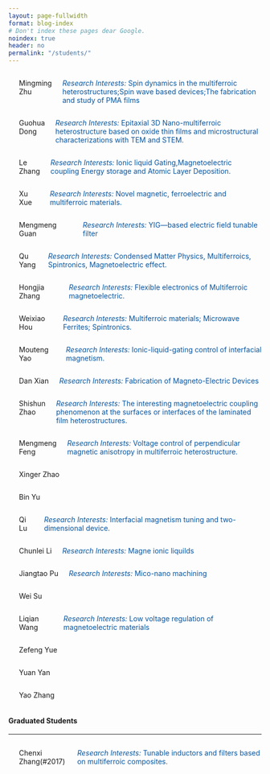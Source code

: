 ```yaml
---
layout: page-fullwidth
format: blog-index
# Don't index these pages dear Google.
noindex: true
header: no
permalink: "/students/"
---
```

<div class="row t30">
    <div class="medium-4 columns">
        <img src="{{ site.urlimg }}zmm.png" alt="">
         <p class="subheadline">
             <span class="subheader">Mingming Zhu</span>
        </p>
        <p style="color:#0755a0"><em>Research Interests:</em> Spin dynamics in the multiferroic heterostructures;Spin wave based devices;The fabrication and study of PMA films</p>
    </div><!-- /.medium-4.columns -->
    <div class="medium-4 columns">
        <img src="{{ site.urlimg }}dgh.png" alt="">
        <p class="subheadline">
             <span class="subheader">Guohua Dong</span>
        </p>
        <p style="color:#0755a0"><em>Research Interests:</em> Epitaxial 3D Nano-multiferroic heterostructure based on oxide thin films and microstructural characterizations with TEM and STEM.</p>
    </div>
    <div class="medium-4 columns">
        <img src="{{ site.urlimg }}zl.png" alt="">
        <p class="subheadline">
             <span class="subheader">Le Zhang</span>
        </p>
        <p style="color:#0755a0"><em>Research Interests:</em> Ionic liquid Gating,Magnetoelectric coupling Energy storage and Atomic Layer Deposition.</p>
    </div>
</div><!-- /.row -->
<div class="row t30">
    <div class="medium-4 columns">
        <img src="{{ site.urlimg }}xx.png" alt="">
         <p class="subheadline">
             <span class="subheader">Xu Xue</span>
        </p>
        <p style="color:#0755a0"><em>Research Interests:</em> Novel magnetic, ferroelectric and multiferroic materials.</p>
    </div><!-- /.medium-4.columns -->
    <div class="medium-4 columns">
        <img src="{{ site.urlimg }}gmm.png" alt="">
        <p class="subheadline">
             <span class="subheader">Mengmeng Guan</span>
        </p>
        <p style="color:#0755a0"><em>Research Interests:</em> YIG—based electric field tunable filter</p>
    </div><!-- /.medium-4.columns -->
    <div class="medium-4 columns">
        <img src="{{ site.urlimg }}yq.png" alt="">
        <p class="subheadline">
             <span class="subheader">Qu Yang</span>
        </p>
        <p style="color:#0755a0"><em>Research Interests:</em> Condensed Matter Physics, Multiferroics, Spintronics, Magnetoelectric effect.</p>
    </div><!-- /.medium-4.columns -->
</div><!-- /.row -->
<div class="row t30">
    <div class="medium-4 columns">
        <img src="{{ site.urlimg }}zhj.png" alt="">
        <p class="subheadline">
             <span class="subheader">Hongjia Zhang</span>
        </p>
        <p style="color:#0755a0"><em>Research Interests:</em> Flexible electronics of Multiferroic magnetoelectric.</p>
    </div><!-- /.medium-4.columns -->
    <div class="medium-4 columns">
        <img src="{{ site.urlimg }}hwx.png" alt="">
        <p class="subheadline">
             <span class="subheader">Weixiao Hou</span>
        </p>
        <p style="color:#0755a0"><em>Research Interests:</em> Multiferroic materials; Microwave Ferrites; Spintronics.</p>
    </div><!-- /.medium-4.columns -->
    <div class="medium-4 columns">
        <img src="{{ site.urlimg }}ymt.png" alt="">
         <p class="subheadline">
             <span class="subheader">Mouteng Yao</span>
        </p>
        <p style="color:#0755a0"><em>Research Interests:</em> Ionic-liquid-gating control of interfacial magnetism.
</p>
    </div><!-- /.medium-4.columns -->
  </div><!-- /.row -->  
<div class="row t30">
    <div class="medium-4 columns">
        <img src="{{ site.urlimg }}xd.png" alt="">
        <p class="subheadline"><span class="subheader">Dan Xian</span></p>
        <p style="color:#0755a0"><em>Research Interests:</em> Fabrication of Magneto-Electric Devices</p>
    </div><!-- /.medium-4.columns -->
    <div class="medium-4 columns">
        <img src="{{ site.urlimg }}zss.png" alt="">
         <p class="subheadline">
             <span class="subheader">Shishun Zhao</span>
        </p>
        <p style="color:#0755a0"><em>Research Interests:</em> The interesting magnetoelectric coupling phenomenon at the surfaces or interfaces of the laminated film heterostructures.</p>
    </div><!-- /.medium-4.columns -->
    <div class="medium-4 columns">
        <img src="{{ site.urlimg }}fmm.png" alt="">
        <p class="subheadline">
             <span class="subheader">Mengmeng Feng</span>
        </p>
        <p style="color:#0755a0"><em>Research Interests:</em> Voltage control of perpendicular magnetic anisotropy in multiferroic heterostructure.</p>
    </div><!-- /.medium-4.columns -->
    
</div><!-- /.row -->
<div class="row t30">
    <div class="medium-4 columns">
        <img src="{{ site.urlimg }}zxe.png" alt="">
        <p class="subheadline">
             <span class="subheader">Xinger Zhao</span>
        </p>
        <!--<p style="color:#0755a0"><em>Research Interests:</em></p>-->
    </div><!-- /.medium-4.columns -->
    <div class="medium-4 columns">
        <img src="{{ site.urlimg }}yb.png" alt="">
         <p class="subheadline">
             <span class="subheader">Bin Yu</span>
        </p>
        <!--<p style="color:#0755a0"><em>Research Interests:</em></p>-->
    </div><!-- /.medium-4.columns -->
    <div class="medium-4 columns">
        <img src="{{ site.urlimg }}lq.png" alt="">
        <p class="subheadline">
             <span class="subheader">Qi Lu</span>
        </p>
        <p style="color:#0755a0"><em>Research Interests:</em> Interfacial magnetism tuning and two-dimensional device.</p>
    </div><!-- /.medium-4.columns -->
</div><!-- /.row -->
<div class="row t30">
        <div class="medium-4 columns">
        <img src="{{ site.urlimg }}lcl.png" alt="">
        <p class="subheadline">
             <span class="subheader">Chunlei Li</span>
        </p>
        <p style="color:#0755a0"><em>Research Interests:</em> Magne ionic liquilds</p>
    </div><!-- /.medium-4.columns -->
    <div class="medium-4 columns">
        <img src="{{ site.urlimg }}pjt.png" alt="">
         <p class="subheadline">
             <span class="subheader">Jiangtao Pu</span>
        </p>
        <p style="color:#0755a0"><em>Research Interests:</em> Mico-nano machining</p>
    </div><!-- /.medium-4.columns -->
    <div class="medium-4 columns">
        <img src="{{ site.urlimg }}sw.png" alt="">
        <p class="subheadline">
             <span class="subheader">Wei Su</span>
        </p>
         <!--<p style="color:#0755a0"><em>Research Interests:</em> </p>-->
    </div><!-- /.medium-4.columns -->
</div><!-- /.row -->
<div class="row t30">
    <div class="medium-4 columns">
        <img src="{{ site.urlimg }}wlq.png" alt="">
        <p class="subheadline">
             <span class="subheader">Liqian Wang</span>
        </p>
        <p style="color:#0755a0"><em>Research Interests:</em> Low voltage regulation of magnetoelectric materials</p>
    </div><!-- /.medium-4.columns -->
    <div class="medium-4 columns">
        <img src="{{ site.urlimg }}yzf.png" alt="">
         <p class="subheadline">
             <span class="subheader">Zefeng Yue</span>
        </p>
        <!--<p style="color:#0755a0"><em>Research Interests:</em></p>-->
    </div><!-- /.medium-4.columns -->
    <div class="medium-4 columns">
        <img src="{{ site.urlimg }}yy.png" alt="">
         <p class="subheadline">
             <span class="subheader">Yuan Yan</span>
        </p>
        <!--<p style="color:#0755a0"><em>Research Interests:</em></p>-->
    </div><!-- /.medium-4.columns -->
</div>
<div class="row t30">
    <div class="medium-4 columns">
        <img src="{{ site.urlimg }}zy.png" alt="">
        <p class="subheadline">
             <span class="subheader">Yao Zhang</span>
        </p>
        <!--<p style="color:#0755a0"><em>Research Interests:</em></p>-->
    </div><!-- /.medium-4.columns -->
</div><!-- /.row -->

<h4>Graduated Students</h4>
<hr>
<div class="medium-4 columns">
        <img src="{{ site.urlimg }}zcx.png" alt="">
         <p class="subheadline">
             <span class="subheader">Chenxi Zhang(#2017)</span>
        </p>
        <p style="color:#0755a0"><em>Research Interests:</em> Tunable inductors and filters based on multiferroic composites.</p>
    </div><!-- /.medium-4.columns -->